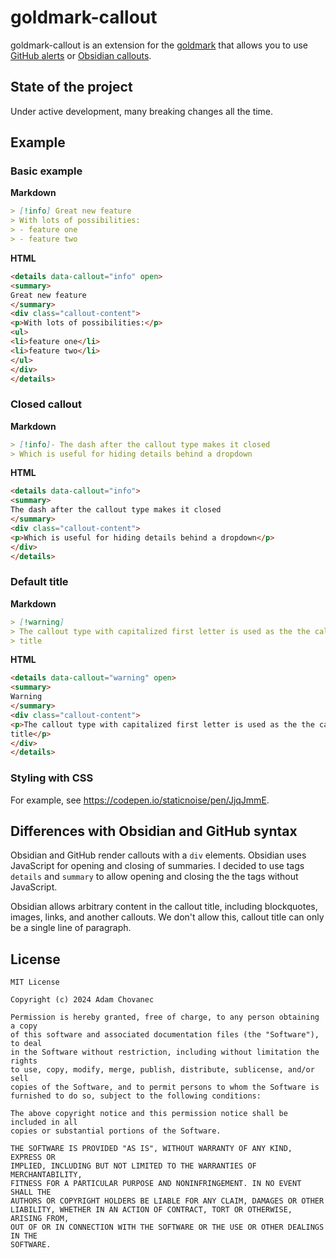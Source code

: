 # goldmark-callout

goldmark-callout is an extension for the
[goldmark](http://github.com/yuin/goldmark) that allows you to use [GitHub
alerts](https://docs.github.com/en/get-started/writing-on-github/getting-started-with-writing-and-formatting-on-github/basic-writing-and-formatting-syntax#alerts)
or [Obsidian
callouts](https://help.obsidian.md/Editing+and+formatting/Callouts).

## State of the project

Under active development, many breaking changes all the time.

## Example

### Basic example

**Markdown**

```markdown
> [!info] Great new feature
> With lots of possibilities:
> - feature one
> - feature two
```

**HTML**

```html
<details data-callout="info" open>
<summary>
Great new feature
</summary>
<div class="callout-content">
<p>With lots of possibilities:</p>
<ul>
<li>feature one</li>
<li>feature two</li>
</ul>
</div>
</details>
```

### Closed callout

**Markdown**

```markdown
> [!info]- The dash after the callout type makes it closed
> Which is useful for hiding details behind a dropdown
```

**HTML**

```html
<details data-callout="info">
<summary>
The dash after the callout type makes it closed
</summary>
<div class="callout-content">
<p>Which is useful for hiding details behind a dropdown</p>
</div>
</details>
```

### Default title

**Markdown**

```markdown
> [!warning]
> The callout type with capitalized first letter is used as the the callout
> title
```

**HTML**

```html
<details data-callout="warning" open>
<summary>
Warning
</summary>
<div class="callout-content">
<p>The callout type with capitalized first letter is used as the the callout
title</p>
</div>
</details>
```

### Styling with CSS

For example, see https://codepen.io/staticnoise/pen/JjqJmmE.

## Differences with Obsidian and GitHub syntax

Obsidian and GitHub render callouts with a `div` elements. Obsidian uses
JavaScript for opening and closing of summaries. I decided to use tags `details`
and `summary` to allow opening and closing the the tags without JavaScript.

Obsidian allows arbitrary content in the callout title, including blockquotes,
images, links, and another callouts. We don't allow this, callout title can only
be a single line of paragraph.

## License

```
MIT License

Copyright (c) 2024 Adam Chovanec

Permission is hereby granted, free of charge, to any person obtaining a copy
of this software and associated documentation files (the "Software"), to deal
in the Software without restriction, including without limitation the rights
to use, copy, modify, merge, publish, distribute, sublicense, and/or sell
copies of the Software, and to permit persons to whom the Software is
furnished to do so, subject to the following conditions:

The above copyright notice and this permission notice shall be included in all
copies or substantial portions of the Software.

THE SOFTWARE IS PROVIDED "AS IS", WITHOUT WARRANTY OF ANY KIND, EXPRESS OR
IMPLIED, INCLUDING BUT NOT LIMITED TO THE WARRANTIES OF MERCHANTABILITY,
FITNESS FOR A PARTICULAR PURPOSE AND NONINFRINGEMENT. IN NO EVENT SHALL THE
AUTHORS OR COPYRIGHT HOLDERS BE LIABLE FOR ANY CLAIM, DAMAGES OR OTHER
LIABILITY, WHETHER IN AN ACTION OF CONTRACT, TORT OR OTHERWISE, ARISING FROM,
OUT OF OR IN CONNECTION WITH THE SOFTWARE OR THE USE OR OTHER DEALINGS IN THE
SOFTWARE.
```
